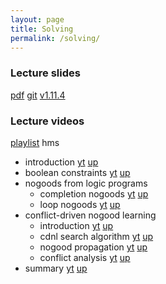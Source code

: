 ```yaml
---
layout: page
title: Solving
permalink: /solving/
---
```


### Lecture slides

  [pdf](https://github.com/potassco-asp-course/course/releases/download/v1.11.4/solving.pdf)
  [git](https://github.com/potassco-asp-course/solving)
  [v1.11.4](https://github.com/potassco-asp-course/course/releases/tag/v1.11.4)

### Lecture videos

  [playlist](https://youtube.com/playlist?list=PL7DBaibuDD9NFCpoQWNCvoSdhPE3kdzmM) hms

  * introduction
	[yt](https://youtu.be/VNPK8ANqsJw)
	[up](https://mediaup.uni-potsdam.de/Play/29702)
  * boolean constraints
	[yt](https://youtu.be/FOEbZ3kf0AM)
	[up](https://mediaup.uni-potsdam.de/Play/29710)
  * nogoods from logic programs
	* completion nogoods
	  [yt](https://youtu.be/wRgJDU1kq0E)
	  [up](https://mediaup.uni-potsdam.de/Play/29752)
	* loop nogoods
	  [yt](https://youtu.be/0eHc0EoKLcA)
	  [up](https://mediaup.uni-potsdam.de/Play/29920)
  * conflict-driven nogood learning
	* introduction
	  [yt](https://youtu.be/mZ3Fcxkuyew)
	  [up](https://mediaup.uni-potsdam.de/Play/30202)
    * cdnl search algorithm
	  [yt](https://youtu.be/N9MSU9wpBr8)
	  [up](https://mediaup.uni-potsdam.de/Play/30261)
    * nogood propagation
	  [yt]()
	  [up]()
    * conflict analysis
	  [yt]()
	  [up]()
  * summary
	  [yt]()
	  [up]()
